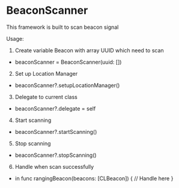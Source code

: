 # BeaconScanner

This framework is built to scan beacon signal

Usage:

1. Create variable Beacon with array UUID which need to scan

- beaconScanner = BeaconScanner(uuid: [])

2. Set up Location Manager

- beaconScanner?.setupLocationManager()

3. Delegate to current class

- beaconScanner?.delegate = self

4. Start scanning

- beaconScanner?.startScanning()

5. Stop scanning

- beaconScanner?.stopScanning()

6. Handle when scan successfully 

- in func rangingBeacon(beacons: [CLBeacon]) {
        // Handle here
    }
